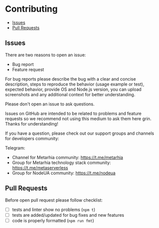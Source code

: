 # Contributing

- [Issues](#issues)
- [Pull Requests](#pull-requests)

## Issues

There are two reasons to open an issue:

- Bug report
- Feature request

For bug reports please describe the bug with a clear and concise description,
steps to reproduce the behavior (usage example or test), expected behavior,
provide OS and Node.js version, you can upload screenshots and any additional
context for better understanding.

Please don't open an issue to ask questions.

Issues on GitHub are intended to be related to problems and feature requests
so we recommend not using this medium to ask them here grin. Thanks for
understanding!

If you have a question, please check out our support groups and channels for
developers community:

Telegram:

- Channel for Metarhia community: https://t.me/metarhia
- Group for Metarhia technology stack community: https://t.me/metaserverless
- Group for NodeUA community: https://t.me/nodeua

## Pull Requests

Before open pull request please follow checklist:

- [ ] tests and linter show no problems (`npm t`)
- [ ] tests are added/updated for bug fixes and new features
- [ ] code is properly formatted (`npm run fmt`)
